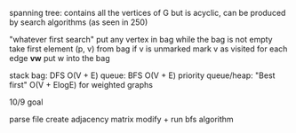 spanning tree: contains all the vertices of G but is acyclic, can be produced by search algorithms (as seen in 250)

"whatever first search"
    put any vertex in bag
    while the bag is not empty 
        take first element (p, v) from bag
        if v is unmarked
            mark v as visited
            for each edge __vw__
                put w into the bag

stack bag: DFS O(V + E)
queue: BFS O(V + E)
priority queue/heap: "Best first" O(V + ElogE) for weighted graphs 

10/9 goal 

parse file 
create adjacency matrix 
modify + run bfs algorithm
